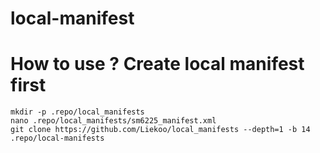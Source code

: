 # local-manifest

# How to use ? Create local manifest first
```shell
mkdir -p .repo/local_manifests
nano .repo/local_manifests/sm6225_manifest.xml
git clone https://github.com/Liekoo/local_manifests --depth=1 -b 14 .repo/local-manifests
```
